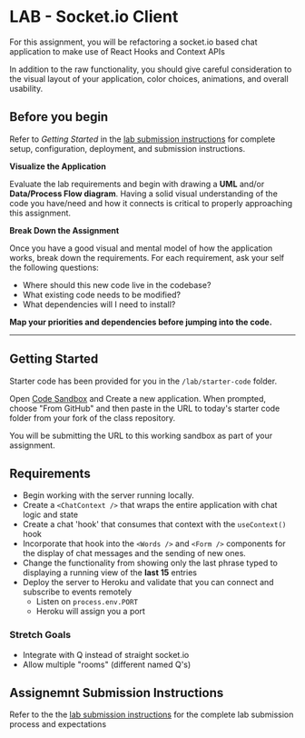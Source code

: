 # LAB - Socket.io Client

For this assignment, you will be refactoring a socket.io based chat application to make use of React Hooks and Context APIs

In addition to the raw functionality, you should give careful consideration to the visual layout of your application, color choices, animations, and overall usability.


## Before you begin
Refer to *Getting Started*  in the [lab submission instructions]((../../../reference/submission-instructions/labs/README.md)) for complete setup, configuration, deployment, and submission instructions.

**Visualize the Application**

Evaluate the lab requirements and begin with drawing a **UML** and/or **Data/Process Flow diagram**.  Having a solid visual understanding of the code you have/need and how it connects is critical to properly approaching this assignment.

**Break Down the Assignment**

Once you have a good visual and mental model of how the application works, break down the requirements. For each requirement, ask your self the following questions:

* Where should this new code live in the codebase?
* What existing code needs to be modified?
* What dependencies will I need to install?

**Map your priorities and dependencies before jumping into the code.**

---

## Getting Started

Starter code has been provided for you in the `/lab/starter-code` folder. 

Open [Code Sandbox](http://codesandbox.io) and Create a new application. When prompted, choose "From GitHub" and then paste in the URL to today's starter code folder from your fork of the class repository.

You will be submitting the URL to this working sandbox as part of your assignment.


## Requirements
* Begin working with the server running locally.
* Create a `<ChatContext />` that wraps the entire application with chat logic and state
* Create a chat 'hook' that consumes that context with the `useContext()` hook
* Incorporate that hook into the `<Words />` and `<Form />` components for the display of chat messages and the sending of new ones.
* Change the functionality from showing only the last phrase typed to displaying a running view of the **last 15** entries
* Deploy the server to Heroku and validate that you can connect and subscribe to events remotely
  * Listen on `process.env.PORT`
  * Heroku will assign you a port
  
### Stretch Goals
* Integrate with Q instead of straight socket.io
* Allow multiple "rooms" (different named Q's)


## Assignemnt Submission Instructions
Refer to the the [lab submission instructions]((../../../reference/submission-instructions/labs/README.md)) for the complete lab submission process and expectations
